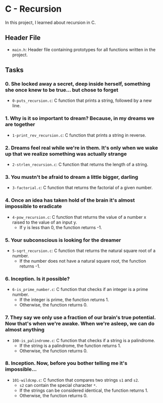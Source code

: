 # C - Recursion

In this project, I learned about recursion in C.

## Header File

- `main.h`: Header file containing prototypes for all functions written in the project.

## Tasks

### 0. She locked away a secret, deep inside herself, something she once knew to be true... but chose to forget
- `0-puts_recursion.c`: C function that prints a string, followed by a new line.

### 1. Why is it so important to dream? Because, in my dreams we are together
- `1-print_rev_recursion.c`: C function that prints a string in reverse.

### 2. Dreams feel real while we're in them. It's only when we wake up that we realize something was actually strange
- `2-strlen_recursion.c`: C function that returns the length of a string.

### 3. You mustn't be afraid to dream a little bigger, darling
- `3-factorial.c`: C function that returns the factorial of a given number.

### 4. Once an idea has taken hold of the brain it's almost impossible to eradicate
- `4-pow_recursion.c`: C function that returns the value of a number x raised to the value of an input y.
    - If y is less than 0, the function returns -1.

### 5. Your subconscious is looking for the dreamer
- `5-sqrt_recursion.c`: C function that returns the natural square root of a number.
    - If the number does not have a natural square root, the function returns -1.

### 6. Inception. Is it possible?
- `6-is_prime_number.c`: C function that checks if an integer is a prime number.
    - If the integer is prime, the function returns 1.
    - Otherwise, the function returns 0.

### 7. They say we only use a fraction of our brain's true potential. Now that's when we're awake. When we're asleep, we can do almost anything
- `100-is_palindrome.c`: C function that checks if a string is a palindrome.
    - If the string is a palindrome, the function returns 1.
    - Otherwise, the function returns 0.

### 8. Inception. Now, before you bother telling me it's impossible...
- `101-wildcmp.c`: C function that compares two strings `s1` and `s2`.
    - `s2` can contain the special character `*`.
    - If the strings can be considered identical, the function returns 1.
    - Otherwise, the function returns 0.
